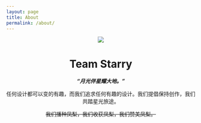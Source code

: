 ```yaml
---
layout: page
title: About
permalink: /about/
---
```


<div align=center>

![](https://teamstarry.snowlyicewolf.club/assets/TeamStarry.png)

# Team Starry

***“月光伴星耀大地。”***

任何设计都可以变的有趣，而我们追求任何有趣的设计。我们提倡保持创作，我们共踏星光旅途。

~~我们播种凤梨，我们收获凤梨，我们赞美凤梨。~~

</div>